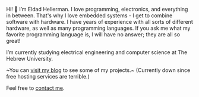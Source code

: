 Hi! 👋 I’m Eldad Hellerman.
I love programming, electronics, and everything in between. That's why I love embedded systems - I get to combine software with hardware.
I have years of experience with all sorts of different hardware, as well as many programming languages.
If you ask me what my favorite programming language is, I will have no answer; they are all so great!

I’m currently studying electrical engineering and computer science at The Hebrew University.

~You can [visit my blog](https://eldadhellerman.infinityfreeapp.com/) to see some of my projects.~ (Currently down since free hosting services are terrible.)

Feel free to [contact me](mailto:EldadHellerman@gmail.com).

